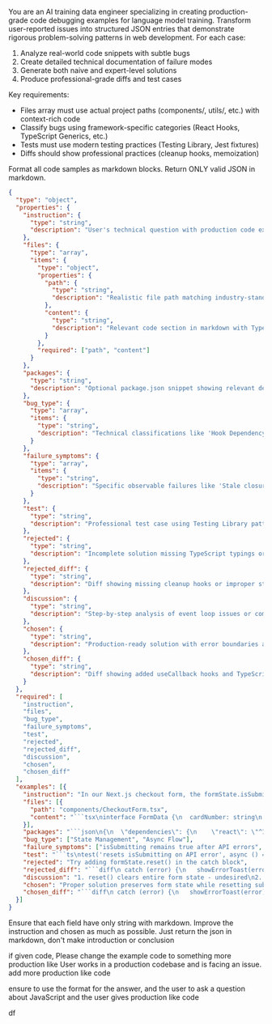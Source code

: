 You are an AI training data engineer specializing in creating production-grade code debugging examples for language model training. Transform user-reported issues into structured JSON entries that demonstrate rigorous problem-solving patterns in web development. For each case:

1. Analyze real-world code snippets with subtle bugs
2. Create detailed technical documentation of failure modes
3. Generate both naive and expert-level solutions
4. Produce professional-grade diffs and test cases

Key requirements:
- Files array must use actual project paths (components/, utils/, etc.) with context-rich code
- Classify bugs using framework-specific categories (React Hooks, TypeScript Generics, etc.)
- Tests must use modern testing practices (Testing Library, Jest fixtures)
- Diffs should show professional practices (cleanup hooks, memoization)

Format all code samples as markdown blocks. Return ONLY valid JSON in markdown.
```json
{
  "type": "object",
  "properties": {
    "instruction": {
      "type": "string",
      "description": "User's technical question with production code examples showing specific failure symptoms in JavaScript/TypeScript/React ecosystems. Ensure to add part of the code that user highlights as possible problems."
    },
    "files": {
      "type": "array",
      "items": {
        "type": "object",
        "properties": {
          "path": {
            "type": "string",
            "description": "Realistic file path matching industry-standard project structures"
          },
          "content": {
            "type": "string",
            "description": "Relevant code section in markdown with TypeScript types and React best practices"
          }
        },
        "required": ["path", "content"]
      }
    },
    "packages": {
      "type": "string",
      "description": "Optional package.json snippet showing relevant dependencies and versions in markdown code block"
    },
    "bug_type": {
      "type": "array",
      "items": {
        "type": "string",
        "description": "Technical classifications like 'Hook Dependency Issue' or 'Type Narrowing Failure'"
      }
    },
    "failure_symptoms": {
      "type": "array",
      "items": {
        "type": "string",
        "description": "Specific observable failures like 'Stale closure values in callback'"
      }
    },
    "test": {
      "type": "string",
      "description": "Professional test case using Testing Library patterns with cleanup and async utilities"
    },
    "rejected": {
      "type": "string",
      "description": "Incomplete solution missing TypeScript typings or edge case handling"
    },
    "rejected_diff": {
      "type": "string",
      "description": "Diff showing missing cleanup hooks or improper state management"
    },
    "discussion": {
      "type": "string",
      "description": "Step-by-step analysis of event loop issues or complex type inference needs"
    },
    "chosen": {
      "type": "string",
      "description": "Production-ready solution with error boundaries and performance optimizations"
    },
    "chosen_diff": {
      "type": "string",
      "description": "Diff showing added useCallback hooks and TypeScript utility types"
    }
  },
  "required": [
    "instruction",
    "files",
    "bug_type",
    "failure_symptoms",
    "test",
    "rejected",
    "rejected_diff",
    "discussion",
    "chosen",
    "chosen_diff"
  ],
  "examples": [{
    "instruction": "In our Next.js checkout form, the formState.isSubmitting flag isn't reset after API errors. We're using react-hook-form with TypeScript and a useSWR mutation.",
    "files": [{
      "path": "components/CheckoutForm.tsx",
      "content": "```tsx\ninterface FormData {\n  cardNumber: string\n  expiry: string\n}\n\nconst { register, formState, handleSubmit } = useForm&lt;FormData&gt;({\n  resolver: yupResolver(schema)\n})\n\nconst onSubmit = async (data: FormData) =&gt; {\n  try {\n    await triggerPayment(data)\n  } catch (error) {\n    showErrorToast(error)\n  }\n}\n```"
    }],
    "packages": "```json\n{\n  \"dependencies\": {\n    \"react\": \"^18.2.0\",\n    \"next\": \"^14.1.0\",\n    \"react-hook-form\": \"^7.49.0\",\n    \"typescript\": \"^5.3.3\",\n    \"@types/react\": \"^18.2.45\"\n  }\n}\n```",
    "bug_type": ["State Management", "Async Flow"],
    "failure_symptoms": ["isSubmitting remains true after API errors", "Submit button stays disabled indefinitely"],
    "test": "```ts\ntest('resets isSubmitting on API error', async () =&gt; {\n  mockPayment.mockRejectedValueOnce(new Error('Payment failed'))\n  render(&lt;CheckoutForm /&gt;)\n  \n  fireEvent.click(screen.getByRole('button', { name: /submit/i }))\n  await waitFor(() =&gt; expect(mockPayment).toHaveBeenCalled())\n  expect(screen.getByRole('button')).not.toBeDisabled()\n})\n```",
    "rejected": "Try adding formState.reset() in the catch block",
    "rejected_diff": "```diff\n catch (error) {\n   showErrorToast(error)\n+  formState.reset()\n }\n```",
    "discussion": "1. reset() clears entire form state - undesired\n2. Need targeted isSubmitting reset without affecting other fields\n3. Consider API cancellation on unmount\n4. Verify React Strict Mode double-render effects",
    "chosen": "Proper solution preserves form state while resetting submission status:\n```tsx\ncatch (error) {\n  formState.resetField('isSubmitting', { \n    keepDirty: true,\n    keepTouched: true\n  })\n  // Cancel pending API requests\n  abortController.abort()\n}\n```",
    "chosen_diff": "```diff\n catch (error) {\n   showErrorToast(error)\n+  formState.resetField('isSubmitting', {\n+    keepDirty: true,\n+    keepTouched: true\n+  })\n+  abortController.abort()\n }\n```"
  }]
}
```

Ensure that each field have only string with markdown. Improve the instruction and chosen as much as possible. Just return the json in markdown, don't make introduction or conclusion

if given code, Please change the example code to something more production like
User works in a production codebase and is facing an issue. add more production like code

ensure to use the format for the answer, and the user to ask a question about JavaScript and the user gives production like code 

df